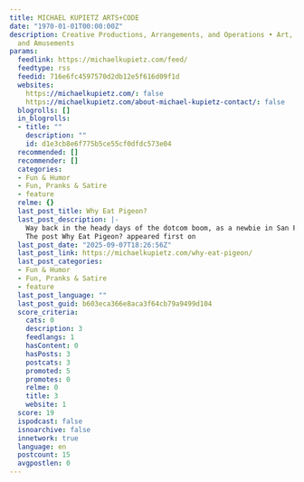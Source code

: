 ```yaml
---
title: MICHAEL KUPIETZ ARTS+CODE
date: "1970-01-01T00:00:00Z"
description: Creative Productions, Arrangements, and Operations • Art, Technology,
  and Amusements
params:
  feedlink: https://michaelkupietz.com/feed/
  feedtype: rss
  feedid: 716e6fc4597570d2db12e5f616d09f1d
  websites:
    https://michaelkupietz.com/: false
    https://michaelkupietz.com/about-michael-kupietz-contact/: false
  blogrolls: []
  in_blogrolls:
  - title: ""
    description: ""
    id: d1e3cb8e6f775b5ce55cf0dfdc573e04
  recommended: []
  recommender: []
  categories:
  - Fun & Humor
  - Fun‚ Pranks & Satire
  - feature
  relme: {}
  last_post_title: Why Eat Pigeon?
  last_post_description: |-
    Way back in the heady days of the dotcom boom, as a newbie in San Francisco, I fell in with a group of kids trying to revivify the Cacophony Society…
    The post Why Eat Pigeon? appeared first on
  last_post_date: "2025-09-07T18:26:56Z"
  last_post_link: https://michaelkupietz.com/why-eat-pigeon/
  last_post_categories:
  - Fun & Humor
  - Fun‚ Pranks & Satire
  - feature
  last_post_language: ""
  last_post_guid: b603eca366e8aca3f64cb79a9499d104
  score_criteria:
    cats: 0
    description: 3
    feedlangs: 1
    hasContent: 0
    hasPosts: 3
    postcats: 3
    promoted: 5
    promotes: 0
    relme: 0
    title: 3
    website: 1
  score: 19
  ispodcast: false
  isnoarchive: false
  innetwork: true
  language: en
  postcount: 15
  avgpostlen: 0
---
```

